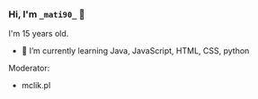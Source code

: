 ### Hi, I'm `_mati90_` 👋

I'm 15 years old.

- 🌱 I’m currently learning Java, JavaScript, HTML, CSS, python

Moderator:
 - mclik.pl
